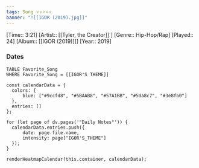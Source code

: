```yaml
---
tags: Song ⭐⭐⭐⭐⭐ 
banner: "![[IGOR (2019).jpg]]"
---
```

[Time:: 3:21]
[Artist:: [[Tyler, the Creator]] ]
[Genre:: Hip-Hop/Rap]
[Played:: 24]
[Album:: [[IGOR (2019)]]]
[Year:: 2019]
### Dates
````dataview
TABLE Favorite_Song
WHERE Favorite_Song = [[IGOR'S THEME]]
````

  ```dataviewjs
const calendarData = { 
	colors: { 
		blue: ["#9ccfd8", "#5BAAB8", "#57A1BB", "#5da8c7", "#3e8fb0"] 
	}, 
	entries: [] 
}; 

for (let page of dv.pages('"Daily Notes"')) { 
	calendarData.entries.push({ 
		date: page.file.name, 
		intensity: page["IGOR'S_THEME"]
	}); 
} 

renderHeatmapCalendar(this.container, calendarData);
```
